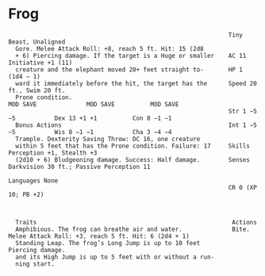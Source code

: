 # Frog

                                                                  Tiny Beast, Unaligned
      Gore. Melee Attack Roll: +8, reach 5 ft. Hit: 15 (2d8
      + 6) Piercing damage. If the target is a Huge or smaller    AC 11                           Initiative +1 (11)
      creature and the elephant moved 20+ feet straight to-       HP 1 (1d4 − 1)
      ward it immediately before the hit, the target has the      Speed 20 ft., Swim 20 ft.
      Prone condition.                                                      MOD SAVE              MOD SAVE          MOD SAVE
                                                                  Str 1 −5 −5           Dex 13 +1 +1          Con 8 −1 −1
      Bonus Actions                                               Int 1 −5 −5           Wis 8 −1 −1           Cha 3 −4 −4
      Trample. Dexterity Saving Throw: DC 16, one creature
      within 5 feet that has the Prone condition. Failure: 17     Skills Perception +1, Stealth +3
      (2d10 + 6) Bludgeoning damage. Success: Half damage.        Senses Darkvision 30 ft.; Passive Perception 11
                                                                  Languages None
                                                                  CR 0 (XP 10; PB +2)



      Traits                                                       Actions
      Amphibious. The frog can breathe air and water.              Bite. Melee Attack Roll: +3, reach 5 ft. Hit: 6 (2d4 + 1)
      Standing Leap. The frog’s Long Jump is up to 10 feet         Piercing damage.
      and its High Jump is up to 5 feet with or without a run-
      ning start.
